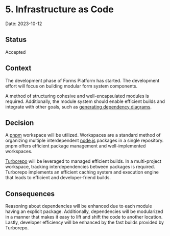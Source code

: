 # 5. Infrastructure as Code

Date: 2023-10-12

## Status

Accepted

## Context

The development phase of Forms Platform has started. The development effort will focus on building modular form system components.

A method of structuring cohesive and well-encapsulated modules is required. Additionally, the module system should enable efficient builds and integrate with other goals, such as [generating dependency diagrams](./0002-generate-dependency-diagram.md).

## Decision

A [pnpm](https://pnpm.io/) workspace will be utilized. Workspaces are a standard method of organizing multiple interdependent [node.js](https://nodejs.org/) packages in a single repository. pnpm offers efficient package management and well-implemented workspaces.

[Turborepo](https://turbo.build/) will be leveraged to managed efficient builds. In a multi-project workspace, tracking interdependencies between packages is required. Turborepo implements an efficient caching system and execution engine that leads to efficient and developer-friend builds.

## Consequences

Reasoning about dependencies will be enhanced due to each module having an explicit package. Additionally, dependencies will be modularized in a manner that makes it easy to lift and shift the code to another location. Lastly, developer efficiency will be enhanced by the fast builds provided by Turborepo.
